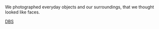We photographed everyday objects and our surroundings, that we thought looked like faces. 

[DBS](https://github.com/DBSFaces/EyeBombing)
